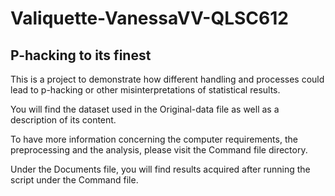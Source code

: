 # Valiquette-VanessaVV-QLSC612

## P-hacking to its finest

This is a project to demonstrate how different handling and processes could lead to p-hacking or other misinterpretations of statistical results.

You will find the dataset used in the Original-data file as well as a description of its content.

To have more information concerning the computer requirements, the preprocessing and the analysis, please visit the Command file directory.

Under the Documents file, you will find results acquired after running the script under the Command file.





